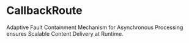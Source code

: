 # CallbackRoute
Adaptive Fault Containment Mechanism for Asynchronous Processing ensures Scalable Content Delivery at Runtime.
